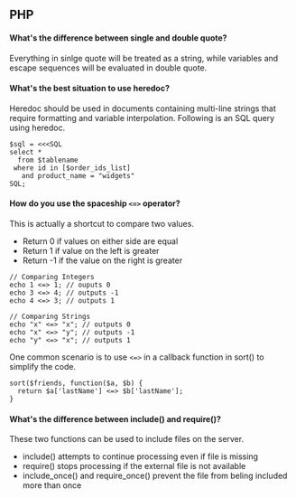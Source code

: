 ## PHP

#### What's the difference between single and double quote?

Everything in sinlge quote will be treated as a string, while variables and escape sequences will be evaluated in double quote.

#### What's the best situation to use heredoc?

Heredoc should be used in documents containing multi-line strings that require formatting and variable interpolation. Following is an SQL query using heredoc.

```
$sql = <<<SQL
select *
  from $tablename
 where id in [$order_ids_list]
   and product_name = "widgets"
SQL;
```
#### How do you use the spaceship `<=>` operator?

This is actually a shortcut to compare two values.

- Return 0 if values on either side are equal
- Return 1 if value on the left is greater
- Return -1 if the value on the right is greater

```
// Comparing Integers
echo 1 <=> 1; // ouputs 0
echo 3 <=> 4; // outputs -1
echo 4 <=> 3; // outputs 1

// Comparing Strings
echo "x" <=> "x"; // outputs 0
echo "x" <=> "y"; // outputs -1
echo "y" <=> "x"; // outputs 1
```
One common scenario is to use `<=>` in a callback function in sort() to simplify the code.
```
sort($friends, function($a, $b) {
  return $a['lastName'] <=> $b['lastName'];
}
```

#### What's the difference between include() and require()?

These two functions can be used to include files on the server.

- include() attempts to continue processing even if file is missing
- require() stops processing if the external file is not available
- include_once() and require_once() prevent the file from beling included more than once


